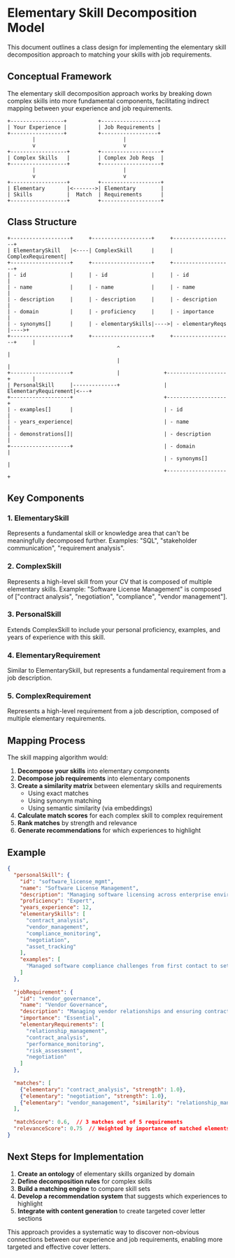 # Elementary Skill Decomposition Model

This document outlines a class design for implementing the elementary skill decomposition approach to matching your skills with job requirements.

## Conceptual Framework

The elementary skill decomposition approach works by breaking down complex skills into more fundamental components, facilitating indirect mapping between your experience and job requirements.

```
+-----------------+          +------------------+
| Your Experience |          | Job Requirements |
+-----------------+          +------------------+
        |                            |
        v                            v
+------------------+         +-------------------+
| Complex Skills   |         | Complex Job Reqs  |
+------------------+         +-------------------+
        |                            |
        v                            v
+------------------+         +-------------------+
| Elementary       |<------->| Elementary        |
| Skills           |  Match  | Requirements      |
+------------------+         +-------------------+
```

## Class Structure

```
+-------------------+     +-------------------+     +-------------------+
| ElementarySkill   |<----| ComplexSkill      |     | ComplexRequirement|
+-------------------+     +-------------------+     +-------------------+
| - id              |     | - id              |     | - id              |
| - name            |     | - name            |     | - name            |
| - description     |     | - description     |     | - description     |
| - domain          |     | - proficiency     |     | - importance      |
| - synonyms[]      |     | - elementarySkills|---->| - elementaryReqs  |---->+
+-------------------+     +-------------------+     +-------------------+     |
                                   ^                                          |
                                   |                                          |
+-------------------+              |              +-------------------+       |
| PersonalSkill     |--------------+              | ElementaryRequirement|<---+
+-------------------+                             +-------------------+
| - examples[]      |                             | - id              |
| - years_experience|                             | - name            |
| - demonstrations[]|                             | - description     |
+-------------------+                             | - domain          |
                                                  | - synonyms[]      |
                                                  +-------------------+
```

## Key Components

### 1. ElementarySkill
Represents a fundamental skill or knowledge area that can't be meaningfully decomposed further. Examples: "SQL", "stakeholder communication", "requirement analysis".

### 2. ComplexSkill
Represents a high-level skill from your CV that is composed of multiple elementary skills. Example: "Software License Management" is composed of ["contract analysis", "negotiation", "compliance", "vendor management"].

### 3. PersonalSkill
Extends ComplexSkill to include your personal proficiency, examples, and years of experience with this skill.

### 4. ElementaryRequirement
Similar to ElementarySkill, but represents a fundamental requirement from a job description.

### 5. ComplexRequirement
Represents a high-level requirement from a job description, composed of multiple elementary requirements.

## Mapping Process

The skill mapping algorithm would:

1. **Decompose your skills** into elementary components
2. **Decompose job requirements** into elementary components
3. **Create a similarity matrix** between elementary skills and requirements
   - Using exact matches
   - Using synonym matching
   - Using semantic similarity (via embeddings)
4. **Calculate match scores** for each complex skill to complex requirement
5. **Rank matches** by strength and relevance
6. **Generate recommendations** for which experiences to highlight

## Example

```json
{
  "personalSkill": {
    "id": "software_license_mgmt",
    "name": "Software License Management",
    "description": "Managing software licensing across enterprise environments",
    "proficiency": "Expert",
    "years_experience": 12,
    "elementarySkills": [
      "contract_analysis",
      "vendor_management",
      "compliance_monitoring",
      "negotiation",
      "asset_tracking"
    ],
    "examples": [
      "Managed software compliance challenges from first contact to settlement"
    ]
  },
  
  "jobRequirement": {
    "id": "vendor_governance",
    "name": "Vendor Governance",
    "description": "Managing vendor relationships and ensuring contractual compliance",
    "importance": "Essential",
    "elementaryRequirements": [
      "relationship_management",
      "contract_analysis",
      "performance_monitoring",
      "risk_assessment",
      "negotiation"
    ]
  },
  
  "matches": [
    {"elementary": "contract_analysis", "strength": 1.0},
    {"elementary": "negotiation", "strength": 1.0},
    {"elementary": "vendor_management", "similarity": "relationship_management", "strength": 0.8}
  ],
  
  "matchScore": 0.6,  // 3 matches out of 5 requirements
  "relevanceScore": 0.75  // Weighted by importance of matched elements
}
```

## Next Steps for Implementation

1. **Create an ontology** of elementary skills organized by domain
2. **Define decomposition rules** for complex skills
3. **Build a matching engine** to compare skill sets
4. **Develop a recommendation system** that suggests which experiences to highlight
5. **Integrate with content generation** to create targeted cover letter sections

This approach provides a systematic way to discover non-obvious connections between our experience and job requirements, enabling more targeted and effective cover letters.
